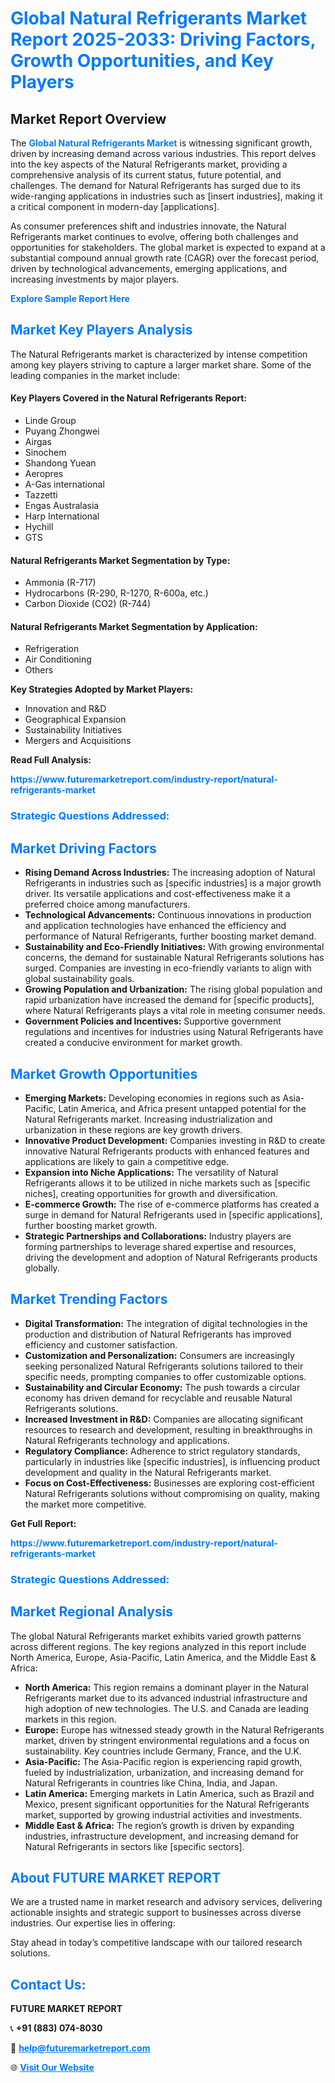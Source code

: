 <h1 style="color: #007BFF;">Global Natural Refrigerants Market Report 2025-2033: Driving Factors, Growth Opportunities, and Key Players</h1>

<section id="overview">
<h2>Market Report Overview</h2>
<p>The <a href="https://www.futuremarketreport.com/industry-report/natural-refrigerants-market" style="color: #007BFF; text-decoration: none;"><strong>Global Natural Refrigerants Market</strong></a> is witnessing significant growth, driven by increasing demand across various industries. This report delves into the key aspects of the Natural Refrigerants market, providing a comprehensive analysis of its current status, future potential, and challenges. The demand for Natural Refrigerants has surged due to its wide-ranging applications in industries such as [insert industries], making it a critical component in modern-day [applications].</p>
<p>As consumer preferences shift and industries innovate, the Natural Refrigerants market continues to evolve, offering both challenges and opportunities for stakeholders. The global market is expected to expand at a substantial compound annual growth rate (CAGR) over the forecast period, driven by technological advancements, emerging applications, and increasing investments by major players.</p>
</section>

<section id="overview">
<p><a href="https://www.futuremarketreport.com/request-sample/reportId=26785" style="color: #007BFF; text-decoration: none;"><strong>Explore Sample Report Here</strong></a></p>
</section>

<section id="key-players">
<h2 style="color: #007BFF;">Market Key Players Analysis</h2>
<p>The Natural Refrigerants market is characterized by intense competition among key players striving to capture a larger market share. Some of the leading companies in the market include:</p>
<h4>Key Players Covered in the Natural Refrigerants Report:</h4>
<ul><li>Linde Group</li><li>Puyang Zhongwei</li><li>Airgas</li><li>Sinochem</li><li>Shandong Yuean</li><li>Aeropres</li><li>A-Gas international</li><li>Tazzetti</li><li>Engas Australasia</li><li>Harp International</li><li>Hychill</li><li>GTS</li></ul>
<h4>Natural Refrigerants Market Segmentation by Type:</h4>
<ul><li>Ammonia (R-717)</li><li>Hydrocarbons (R-290, R-1270, R-600a, etc.)</li><li>Carbon Dioxide (CO2) (R-744)</li></ul>

<h4>Natural Refrigerants Market Segmentation by Application:</h4>
<ul><li>Refrigeration</li><li>Air Conditioning</li><li>Others</li></ul>
<p><strong>Key Strategies Adopted by Market Players:</strong></p>
<ul>
<li>Innovation and R&D</li>
<li>Geographical Expansion</li>
<li>Sustainability Initiatives</li>
<li>Mergers and Acquisitions</li>
</ul>
</section>

<section>
<p><strong>Read Full Analysis: </strong></p><a href="https://www.futuremarketreport.com/industry-report/natural-refrigerants-market" style="color: #007BFF; text-decoration: none;"><strong>https://www.futuremarketreport.com/industry-report/natural-refrigerants-market</strong></a>
<h3 style="color: #007BFF;">Strategic Questions Addressed:</h3>
</section>

<section id="driving-factors">
<h2 style="color: #007BFF;">Market Driving Factors</h2>
<ul>
<li><strong>Rising Demand Across Industries:</strong> The increasing adoption of Natural Refrigerants in industries such as [specific industries] is a major growth driver. Its versatile applications and cost-effectiveness make it a preferred choice among manufacturers.</li>
<li><strong>Technological Advancements:</strong> Continuous innovations in production and application technologies have enhanced the efficiency and performance of Natural Refrigerants, further boosting market demand.</li>
<li><strong>Sustainability and Eco-Friendly Initiatives:</strong> With growing environmental concerns, the demand for sustainable Natural Refrigerants solutions has surged. Companies are investing in eco-friendly variants to align with global sustainability goals.</li>
<li><strong>Growing Population and Urbanization:</strong> The rising global population and rapid urbanization have increased the demand for [specific products], where Natural Refrigerants plays a vital role in meeting consumer needs.</li>
<li><strong>Government Policies and Incentives:</strong> Supportive government regulations and incentives for industries using Natural Refrigerants have created a conducive environment for market growth.</li>
</ul>
</section>

<section id="growth-opportunities">
<h2 style="color: #007BFF;">Market Growth Opportunities</h2>
<ul>
<li><strong>Emerging Markets:</strong> Developing economies in regions such as Asia-Pacific, Latin America, and Africa present untapped potential for the Natural Refrigerants market. Increasing industrialization and urbanization in these regions are key growth drivers.</li>
<li><strong>Innovative Product Development:</strong> Companies investing in R&D to create innovative Natural Refrigerants products with enhanced features and applications are likely to gain a competitive edge.</li>
<li><strong>Expansion into Niche Applications:</strong> The versatility of Natural Refrigerants allows it to be utilized in niche markets such as [specific niches], creating opportunities for growth and diversification.</li>
<li><strong>E-commerce Growth:</strong> The rise of e-commerce platforms has created a surge in demand for Natural Refrigerants used in [specific applications], further boosting market growth.</li>
<li><strong>Strategic Partnerships and Collaborations:</strong> Industry players are forming partnerships to leverage shared expertise and resources, driving the development and adoption of Natural Refrigerants products globally.</li>
</ul>
</section>

<section id="trending-factors">
<h2 style="color: #007BFF;">Market Trending Factors</h2>
<ul>
<li><strong>Digital Transformation:</strong> The integration of digital technologies in the production and distribution of Natural Refrigerants has improved efficiency and customer satisfaction.</li>
<li><strong>Customization and Personalization:</strong> Consumers are increasingly seeking personalized Natural Refrigerants solutions tailored to their specific needs, prompting companies to offer customizable options.</li>
<li><strong>Sustainability and Circular Economy:</strong> The push towards a circular economy has driven demand for recyclable and reusable Natural Refrigerants solutions.</li>
<li><strong>Increased Investment in R&D:</strong> Companies are allocating significant resources to research and development, resulting in breakthroughs in Natural Refrigerants technology and applications.</li>
<li><strong>Regulatory Compliance:</strong> Adherence to strict regulatory standards, particularly in industries like [specific industries], is influencing product development and quality in the Natural Refrigerants market.</li>
<li><strong>Focus on Cost-Effectiveness:</strong> Businesses are exploring cost-efficient Natural Refrigerants solutions without compromising on quality, making the market more competitive.</li>
</ul>
</section>

<section>
<p><strong>Get Full Report: </strong></p><a href="https://www.futuremarketreport.com/industry-report/natural-refrigerants-market" style="color: #007BFF; text-decoration: none;"><strong>https://www.futuremarketreport.com/industry-report/natural-refrigerants-market</strong></a>
<h3 style="color: #007BFF;">Strategic Questions Addressed:</h3>
</section>


<section id="regional-analysis">
<h2 style="color: #007BFF;">Market Regional Analysis</h2>
<p>The global Natural Refrigerants market exhibits varied growth patterns across different regions. The key regions analyzed in this report include North America, Europe, Asia-Pacific, Latin America, and the Middle East & Africa:</p>
<ul>
<li><strong>North America:</strong> This region remains a dominant player in the Natural Refrigerants market due to its advanced industrial infrastructure and high adoption of new technologies. The U.S. and Canada are leading markets in this region.</li>
<li><strong>Europe:</strong> Europe has witnessed steady growth in the Natural Refrigerants market, driven by stringent environmental regulations and a focus on sustainability. Key countries include Germany, France, and the U.K.</li>
<li><strong>Asia-Pacific:</strong> The Asia-Pacific region is experiencing rapid growth, fueled by industrialization, urbanization, and increasing demand for Natural Refrigerants in countries like China, India, and Japan.</li>
<li><strong>Latin America:</strong> Emerging markets in Latin America, such as Brazil and Mexico, present significant opportunities for the Natural Refrigerants market, supported by growing industrial activities and investments.</li>
<li><strong>Middle East & Africa:</strong> The region’s growth is driven by expanding industries, infrastructure development, and increasing demand for Natural Refrigerants in sectors like [specific sectors].</li>
</ul>
</section>

<footer>
<h2 style="color: #007BFF;">About FUTURE MARKET REPORT</h2>
<p>We are a trusted name in market research and advisory services, delivering actionable insights and strategic support to businesses across diverse industries. Our expertise lies in offering:</p>

<p>Stay ahead in today’s competitive landscape with our tailored research solutions.</p>

<h2 style="color: #007BFF;">Contact Us:</h2>
<p><strong>FUTURE MARKET REPORT</strong></p>
<p>📞 <strong>+91 (883) 074-8030</strong></p>
<p>📧 <strong><a href="mailto:help@futuremarketreport.com" style="color: #007BFF;">help@futuremarketreport.com</a></strong></p>
<p>🌐 <strong><a href="https://www.futuremarketreport.com/" style="color: #007BFF;">Visit Our Website</a></strong></p>
</footer>